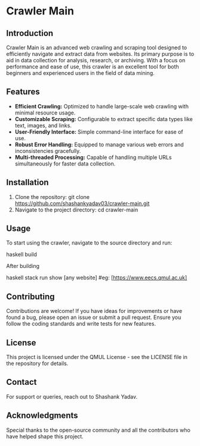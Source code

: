 
# Crawler Main

## Introduction

Crawler Main is an advanced web crawling and scraping tool designed to efficiently navigate and extract data from websites. Its primary purpose is to aid in data collection for analysis, research, or archiving. With a focus on performance and ease of use, this crawler is an excellent tool for both beginners and experienced users in the field of data mining.

## Features

- **Efficient Crawling:** Optimized to handle large-scale web crawling with minimal resource usage.
- **Customizable Scraping:** Configurable to extract specific data types like text, images, and links.
- **User-Friendly Interface:** Simple command-line interface for ease of use.
- **Robust Error Handling:** Equipped to manage various web errors and inconsistencies gracefully.
- **Multi-threaded Processing:** Capable of handling multiple URLs simultaneously for faster data collection.

## Installation

1. Clone the repository:
   git clone https://github.com/shashankyadav03/crawler-main.git
2. Navigate to the project directory:
   cd crawler-main

## Usage

To start using the crawler, navigate to the source directory and run:

haskell build

After building

haskell stack run show [any website] #eg: [https://www.eecs.qmul.ac.uk]


## Contributing

Contributions are welcome! If you have ideas for improvements or have found a bug, please open an issue or submit a pull request. Ensure you follow the coding standards and write tests for new features.

## License

This project is licensed under the QMUL License - see the LICENSE file in the repository for details.

## Contact

For support or queries, reach out to Shashank Yadav.

## Acknowledgments

Special thanks to the open-source community and all the contributors who have helped shape this project.
